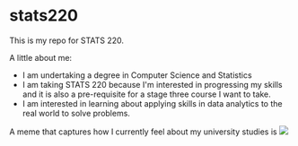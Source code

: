 # stats220

This is my repo for STATS 220. 

A little about me:

- I am undertaking a degree in Computer Science and Statistics
- I am taking STATS 220 because I'm interested in progressing my skills and it is also a pre-requisite for a stage three course I want to take.
- I am interested in learning about applying skills in data analytics to the real world to solve problems.

A meme that captures how I currently feel about my university studies is ![](https://c.tenor.com/8druEACXtX8AAAAd/tenor.gif)
